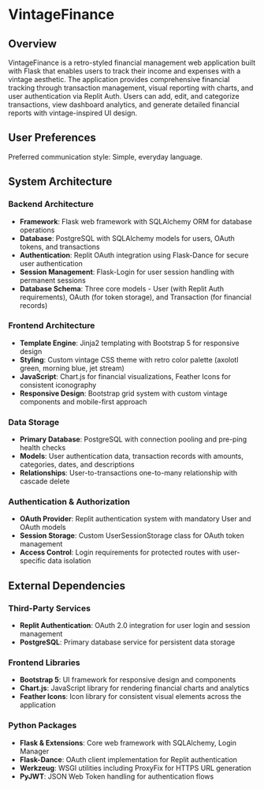 # VintageFinance

## Overview

VintageFinance is a retro-styled financial management web application built with Flask that enables users to track their income and expenses with a vintage aesthetic. The application provides comprehensive financial tracking through transaction management, visual reporting with charts, and user authentication via Replit Auth. Users can add, edit, and categorize transactions, view dashboard analytics, and generate detailed financial reports with vintage-inspired UI design.

## User Preferences

Preferred communication style: Simple, everyday language.

## System Architecture

### Backend Architecture
- **Framework**: Flask web framework with SQLAlchemy ORM for database operations
- **Database**: PostgreSQL with SQLAlchemy models for users, OAuth tokens, and transactions
- **Authentication**: Replit OAuth integration using Flask-Dance for secure user authentication
- **Session Management**: Flask-Login for user session handling with permanent sessions
- **Database Schema**: Three core models - User (with Replit Auth requirements), OAuth (for token storage), and Transaction (for financial records)

### Frontend Architecture
- **Template Engine**: Jinja2 templating with Bootstrap 5 for responsive design
- **Styling**: Custom vintage CSS theme with retro color palette (axolotl green, morning blue, jet stream)
- **JavaScript**: Chart.js for financial visualizations, Feather Icons for consistent iconography
- **Responsive Design**: Bootstrap grid system with custom vintage components and mobile-first approach

### Data Storage
- **Primary Database**: PostgreSQL with connection pooling and pre-ping health checks
- **Models**: User authentication data, transaction records with amounts, categories, dates, and descriptions
- **Relationships**: User-to-transactions one-to-many relationship with cascade delete

### Authentication & Authorization
- **OAuth Provider**: Replit authentication system with mandatory User and OAuth models
- **Session Storage**: Custom UserSessionStorage class for OAuth token management
- **Access Control**: Login requirements for protected routes with user-specific data isolation

## External Dependencies

### Third-Party Services
- **Replit Authentication**: OAuth 2.0 integration for user login and session management
- **PostgreSQL**: Primary database service for persistent data storage

### Frontend Libraries
- **Bootstrap 5**: UI framework for responsive design and components
- **Chart.js**: JavaScript library for rendering financial charts and analytics
- **Feather Icons**: Icon library for consistent visual elements across the application

### Python Packages
- **Flask & Extensions**: Core web framework with SQLAlchemy, Login Manager
- **Flask-Dance**: OAuth client implementation for Replit authentication
- **Werkzeug**: WSGI utilities including ProxyFix for HTTPS URL generation
- **PyJWT**: JSON Web Token handling for authentication flows